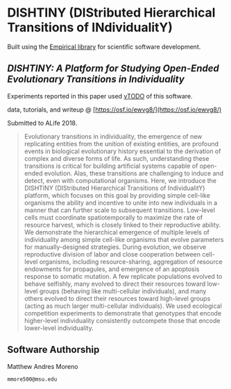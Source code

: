 #  DISHTINY (DIStributed Hierarchical Transitions of INdividualitY)

Built using the [Empirical library](https://github.com/devosoft/Empirical) for scientific software development.

## *DISHTINY: A Platform for Studying Open-Ended Evolutionary Transitions in Individuality*

Experiments reported in this paper used [vTODO](https://github.com/mmore500/cse-848-project/tree/vTODO) of this software.

data, tutorials, and writeup @ [https://osf.io/ewvg8/](https://osf.io/ewvg8/)

Submitted to ALife 2018.

> Evolutionary transitions in individuality, the emergence of new replicating entities from the unition of existing entities, are profound events in biological evolutionary history essential to the derivation of complex and diverse forms of life.
As such, understanding these transitions is critical for building artificial systems capable of open-ended evolution.
Alas, these transitions are challenging to induce and detect, even with computational organisms.
Here, we introduce the DISHTINY (DIStributed Hierarchical Transitions of IndividualitY) platform, which focuses on this goal by providing simple cell-like organisms the ability and incentive to unite into new individuals in a manner that can further scale to subsequent transitions.
Low-level cells must coordinate spatiotemporally to maximize the rate of resource harvest, which is closely linked to their reproductive ability.
We demonstrate the hierarchical emergence of multiple levels of individuality among simple cell-like organisms that evolve parameters for manually-designed strategies.
During evolution, we observe reproductive division of labor and close cooperation between cell-level organisms, including resource-sharing, aggregation of resource endowments for propagules, and emergence of an apoptosis response to somatic mutation.
A few replicate populations evolved to behave selfishly, many evolved to direct their resources toward low-level groups (behaving like multi-cellular individuals), and many others evolved to direct their resources toward high-level groups (acting as much larger multi-cellular individuals).
We used ecological competition experiments to demonstrate that genotypes that encode higher-level individuality consistently outcompete those that encode lower-level individuality.

## Software Authorship

Matthew Andres Moreno

`mmore500@msu.edu`
